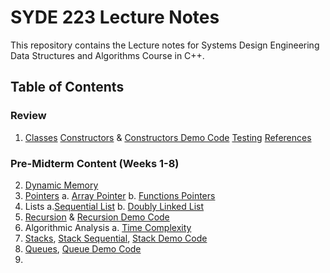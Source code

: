 # SYDE 223 Lecture Notes

This repository contains the Lecture notes for Systems Design Engineering Data Structures and Algorithms Course in C++. 

## Table of Contents
### Review
1. [Classes](lecture1-classes-objects.md)
[Constructors](constructors.md) & [Constructors Demo Code](/Classes-Constructors-Pointers)
[Testing](testcases.md)
[References](reference.md)
### Pre-Midterm Content (Weeks 1-8)
2. [Dynamic Memory](lecture3-dynamic-memory.md)
2. [Pointers](pointers.md) 
    a. [Array Pointer](array-pointer.md)
    b. [Functions Pointers](functions-pointers.md)
3. Lists
    a.[Sequential List](sequential-list.md)
    b. [Doubly Linked List](doubly-linked-list.md)
4. [Recursion](recursion.md) & [Recursion Demo Code](/Recursion)
5. Algorithmic Analysis 
    a. [Time Complexity](timecomplex.md)
6. [Stacks](stack.md), [Stack Sequential](/StackSequential), [Stack Demo Code](/Stack)
7. [Queues](queue.md), [Queue Demo Code](/Queue)
8. 